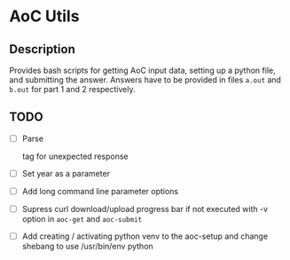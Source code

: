 # AoC Utils

## Description

Provides bash scripts for getting AoC input data, setting up a python file, and submitting the answer. Answers have to be provided in files `a.out` and `b.out` for part 1 and 2 respectively.

## TODO

* [ ] Parse <article> tag for unexpected response
* [ ] Set year as a parameter
* [ ] Add long command line parameter options
* [ ] Supress curl download/upload progress bar if not executed with -v option in `aoc-get` and `aoc-submit`
* [ ] Add creating / activating python venv to the aoc-setup and change shebang to use /usr/bin/env python

